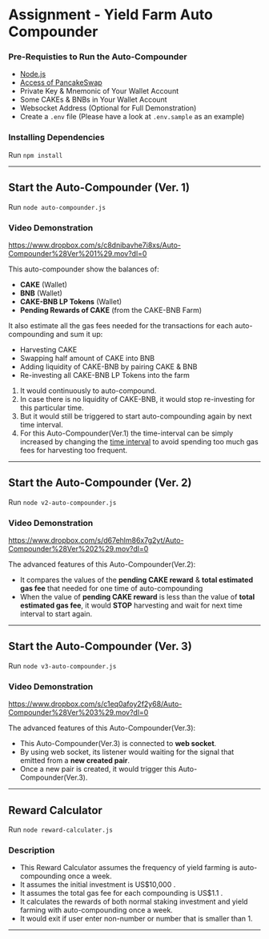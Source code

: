 # Assignment - Yield Farm Auto Compounder


### Pre-Requisties to Run the Auto-Compounder
- [Node.js](https://nodejs.org/en/download/package-manager/)
- [Access of PancakeSwap](https://pancakeswap.finance/)
- Private Key & Mnemonic of Your Wallet Account
- Some CAKEs & BNBs in Your Wallet Account
- Websocket Address (Optional for Full Demonstration)
- Create a `.env` file (Please have a look at `.env.sample` as an example)


### Installing Dependencies

Run `npm install`

---
## Start the Auto-Compounder (Ver. 1)

Run `node auto-compounder.js`


### Video Demonstration

https://www.dropbox.com/s/c8dnibavhe7i8xs/Auto-Compounder%28Ver%201%29.mov?dl=0

This auto-compounder show the balances of: 
- **CAKE** (Wallet)
- **BNB** (Wallet)
- **CAKE-BNB LP Tokens** (Wallet)
- **Pending Rewards of CAKE** (from the CAKE-BNB Farm)

It also estimate all the gas fees needed for the transactions for each auto-compounding and sum it up:
- Harvesting CAKE
- Swapping half amount of CAKE into BNB
- Adding liquidity of CAKE-BNB by pairing CAKE & BNB
- Re-investing all CAKE-BNB LP Tokens into the farm 

1. It would continuously to auto-compound. 
2. In case there is no liquidity of CAKE-BNB, it would stop re-investing for this particular time.
3. But it would still be triggered to start auto-compounding again by next time interval.
4. For this Auto-Compounder(Ver.1) the time-interval can be simply increased by changing the [time interval](https://github.com/yukchit/assignment/blob/main/auto-compounder.js#L336) to avoid spending too much gas fees for harvesting too frequent.

---
## Start the Auto-Compounder (Ver. 2)

Run `node v2-auto-compounder.js`


### Video Demonstration
https://www.dropbox.com/s/d67ehlm86x7g2yt/Auto-Compounder%28Ver%202%29.mov?dl=0

The advanced features of this Auto-Compounder(Ver.2):
- It compares the values of the **pending CAKE reward** & **total estimated gas fee** that needed for one time of auto-compounding
- When the value of **pending CAKE reward** is less than the value of **total estimated gas fee**, it would **STOP** harvesting and wait for next time interval to start again.

---
## Start the Auto-Compounder (Ver. 3)

Run `node v3-auto-compounder.js`


### Video Demonstration
https://www.dropbox.com/s/c1eq0afoy2f2y68/Auto-Compounder%28Ver%203%29.mov?dl=0

The advanced features of this Auto-Compounder(Ver.3):
- This Auto-Compounder(Ver.3) is connected to **web socket**.
- By using web socket, its listener would waiting for the signal that emitted from a **new created pair**.
- Once a new pair is created, it would trigger this Auto-Compounder(Ver.3).

---
## Reward Calculator    

Run `node reward-calculater.js`

### Description

- This Reward Calculator assumes the frequency of yield farming is auto-compounding once a week.
- It assumes the initial investment is US$10,000 .
- It assumes the total gas fee for each compounding is US$1.1 .
- It calculates the rewards of both normal staking investment and yield farming with auto-compounding once a week.
- It would exit if user enter non-number or number that is smaller than 1.

---